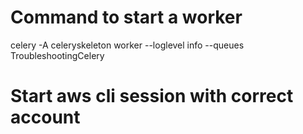 # Command to start a worker
celery -A celeryskeleton worker --loglevel info --queues TroubleshootingCelery

# Start aws cli session with correct account